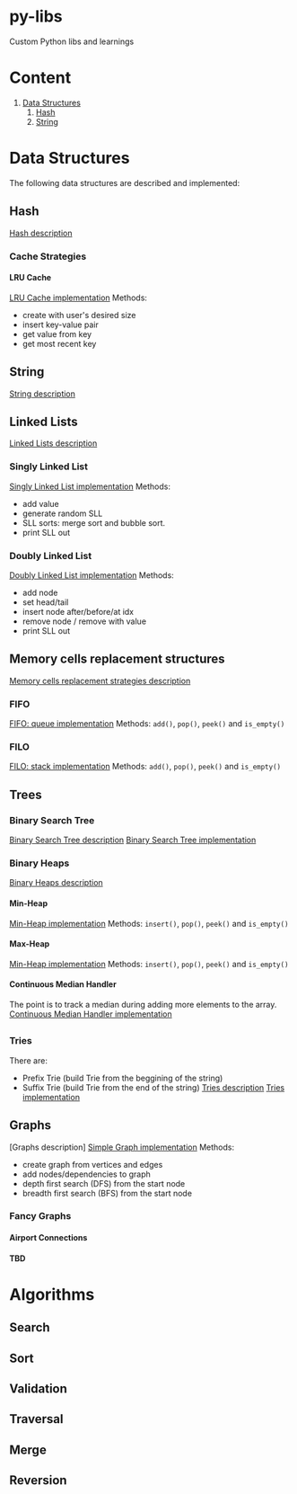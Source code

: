 # py-libs
Custom Python libs and learnings
# Content
1. [Data Structures](https://github.com/kotsky/py-libs#data-structures)
	1. [Hash](https://github.com/kotsky/py-libs#hash)
	2. [String](https://github.com/kotsky/py-libs#string)




# Data Structures
The following data structures are described and implemented:
##
## Hash
[Hash description](https://github.com/kotsky/py-libs/blob/master/data_structures_description/HASH.md)
### Cache Strategies
#### LRU Cache
[LRU Cache implementation](https://github.com/kotsky/py-libs/blob/master/data_structures/cache_strategies/lru_cache.py)
Methods:
- create with user's desired size
- insert key-value pair
- get value from key
- get most recent key

##
## String
[String description](https://github.com/kotsky/py-libs/blob/master/data_structures_description/STRING.md)

##
## Linked Lists
[Linked Lists description](https://github.com/kotsky/py-libs/blob/master/data_structures_description/LINKED_LISTS.md)
### Singly Linked List
[Singly Linked List implementation](https://github.com/kotsky/py-libs/blob/master/data_structures/linked_lists/singly_linked_list.py)
Methods:
- add value
- generate random SLL
- SLL sorts: merge sort and bubble sort.
- print SLL out
### Doubly Linked List
[Doubly Linked List implementation](https://github.com/kotsky/py-libs/blob/master/data_structures/linked_lists/doubly_linked_list.py)
Methods:
- add node
- set head/tail
- insert node after/before/at idx
- remove node / remove with value
- print SLL out
##
## Memory cells replacement structures
[Memory cells replacement strategies description]()
### FIFO
[FIFO: queue implementation](https://github.com/kotsky/py-libs/blob/master/data_structures/memo_repacement_strategies/fifo.py)
Methods: `add()`, `pop()`, `peek()` and `is_empty()`
### FILO
[FILO: stack implementation](https://github.com/kotsky/py-libs/blob/master/data_structures/memo_repacement_strategies/filo.py)
Methods: `add()`, `pop()`, `peek()` and `is_empty()`
##
## Trees
### Binary Search Tree
[Binary Search Tree description](https://github.com/kotsky/py-libs/data_structures_description/BINARY_SEARCH_TREE.md)
[Binary Search Tree implementation](https://github.com/kotsky/py-libs/data_structures/bst.py)
### Binary Heaps
[Binary Heaps description](https://github.com/kotsky/py-libs/blob/master/data_structures_description/BINARY_HEAPS.md)
#### Min-Heap
[Min-Heap implementation](https://github.com/kotsky/py-libs/blob/master/data_structures/memo_repacement_strategies/heaps.py)
Methods: `insert()`, `pop()`, `peek()` and `is_empty()`
#### Max-Heap
[Min-Heap implementation](https://github.com/kotsky/py-libs/blob/master/data_structures/memo_repacement_strategies/heaps.py)
Methods: `insert()`, `pop()`, `peek()` and `is_empty()`
#### Continuous Median Handler
The point is to track a median during adding more elements to the array.
[Continuous Median Handler implementation](https://github.com/kotsky/py-libs/blob/master/data_structures/memo_repacement_strategies/continuous_median_handler.py)
##
### Tries
There are:
- Prefix Trie (build Trie from the beggining of the string)
- Suffix Trie (build Trie from the end of the string)
[Tries description](https://github.com/kotsky/py-libs/blob/master/data_structures_description/TRIES)
[Tries implementation]((https://github.com/kotsky/py-libs/blob/master/data_structures/tries.py))
##
## Graphs
[Graphs description]
[Simple Graph implementation](https://github.com/kotsky/py-libs/blob/master/data_structures/memo_repacement_strategies/graph.py)
Methods:
- create graph from vertices and edges
- add nodes/dependencies to graph
- depth first search (DFS) from the start node
- breadth first search (BFS) from the start node

### Fancy Graphs
#### Airport Connections
#### TBD

# Algorithms

## Search

## Sort

## Validation

## Traversal

## Merge

## Reversion




